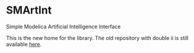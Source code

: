 # SMArtInt
Simple Modelica Artificial Intelligence Interface

This is the new home for the library. The old repository with double ii is still available [here](https://github.com/xrg-simulation/SMArtIInt).
